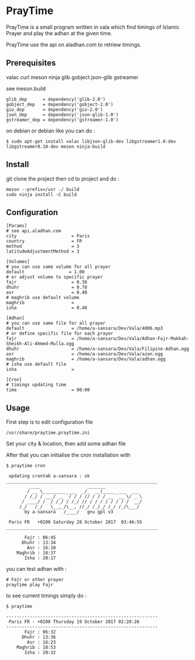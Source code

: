# PrayTime

PrayTime is a small program written in vala which find timings of Islamic Prayer
and play the adhan at the given time.

PrayTime use the api on aladhan.com to retriew timings.

## Prerequisites

valac curl meson ninja glib gobject json-glib gstreamer

see meson.build 

```
glib_dep      = dependency('glib-2.0')
gobject_dep   = dependency('gobject-2.0')
gio_dep       = dependency('gio-2.0')
json_dep      = dependency('json-glib-1.0')
gstreamer_dep = dependency('gstreamer-1.0')
```

on debian or debian like you can do :
```
$ sudo apt-get install valac libjson-glib-dev libgstreamer1.0-dev libgstreamer0.10-dev meson ninja-build
```

## Install

git clone the project then cd to project and do :

```
meson --prefix=/usr ./ build
sudo ninja install -C build
```

## Configuration

```
[Params]
# see api.aladhan.com
city                     = Paris
country                  = FR
method                   = 3
latitudeAdjustmentMethod = 3

[Volumes]
# you can use same volume for all prayer
default                 = 1.00
# or adjust volume to specific prayer
fajr                     = 0.30
dhuhr                    = 0.70
asr                      = 0.40
# maghrib use default volume
maghrib                  = 
isha                     = 0.40

[Adhan]
# you can use same file for all prayer
default                  = /home/a-sansara/Dev/Vala/4006.mp3
# or define specific file for each prayer
fajr                     = /home/a-sansara/Dev/Vala/Adhan-Fajr-Makkah-Sheikh-Ali-Ahmed-Mulla.ogg
dhuhr                    = /home/a-sansara/Dev/Vala/Filipino-Adhan.ogg
asr                      = /home/a-sansara/Dev/Vala/azan.ogg
maghrib                  = /home/a-sansara/Dev/Vala/adhan.ogg
# isha use default file
isha                     = 

[Cron]
# timings updating time
time                     = 00:00
```

## Usage

First step is to edit configuration file
```
/usr/share/praytime.praytime.ini
```

Set your city & location, then add some adhan file

After that you can initialise the cron installation with

```
$ praytime cron

 updating crontab a-sansara : ok
__________________________________________________________
         ____                  _______              
        / __ \_________ ___  _/_  __(_____ ___  ___ 
       / /_/ / ___/ __ `/ / / // / / / __ `__ \/ _ \
      / ____/ /  / /_/ / /_/ // / / / / / / / /  __/
     /_/   /_/   \__,_/\__, //_/ /_/_/ /_/ /_/\___/ 
       by a-sansara   /____/   gnu gpl v3

 Paris FR   +0200 Saturday 28 October 2017  03:46:55
__________________________________________________________

       Fajr : 06:45
      Dhuhr : 13:34
        Asr : 16:10
    Maghrib : 18:37
       Isha : 20:17

```

you can test adhan with :

```
# Fajr or other prayer
praytime play Fajr
```

to see current timings simply do :
```
$ praytime

----------------------------------------------------------
 Paris FR - +0200 Thursday 19 October 2017 02:20:26
----------------------------------------------------------
       Fajr : 06:32
      Dhuhr : 13:36
        Asr : 16:23
    Maghrib : 18:53
       Isha : 20:32

```
